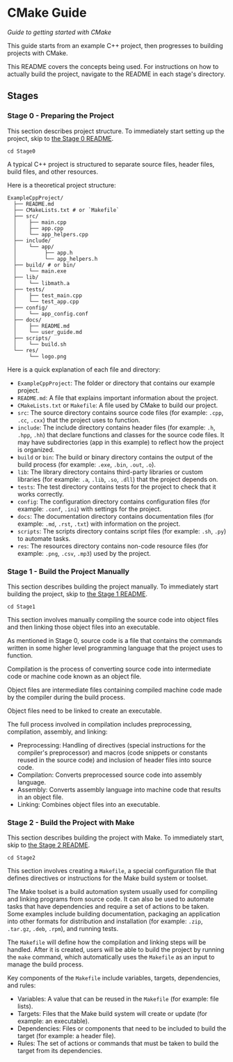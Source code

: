 # CMake Guide

*Guide to getting started with CMake*

This guide starts from an example C++ project, then progresses to building projects with CMake.

This README covers the concepts being used. For instructions on how to actually build the project, navigate to the README in each stage's directory.

## Stages

### Stage 0 - Preparing the Project

This section describes project structure. To immediately start setting up the project, skip to [the Stage 0 README](./Stage0/README.md).

```
cd Stage0
```

A typical C++ project is structured to separate source files, header files, build files, and other resources.

Here is a theoretical project structure:

```
ExampleCppProject/
  ├── README.md
  ├── CMakeLists.txt # or `Makefile`
  ├── src/
  │    ├── main.cpp
  │    ├── app.cpp
  │    └── app_helpers.cpp
  ├── include/
  │    └── app/
  │         ├── app.h
  │         └── app_helpers.h
  ├── build/ # or bin/
  │    └── main.exe
  ├── lib/
  │    └── libmath.a
  ├── tests/
  │    ├── test_main.cpp
  │    └── test_app.cpp
  ├── config/
  │    └── app_config.conf
  ├── docs/
  │    ├── README.md
  │    └── user_guide.md
  ├── scripts/
  │    └── build.sh
  └── res/
       └── logo.png
```

Here is a quick explanation of each file and directory:

- `ExampleCppProject`: The folder or directory that contains our example project.
- `README.md`: A file that explains important information about the project.
- `CMakeLists.txt` or `Makefile`: A file used by CMake to build our project.
- `src`: The source directory contains source code files (for example: `.cpp`, `.cc`, `.cxx`) that the project uses to function.
- `include`: The include directory contains header files (for example: `.h`, `.hpp`, `.hh`) that declare functions and classes for the source code files. It may have subdirectories (app in this example) to reflect how the project is organized.
- `build` or `bin`: The build or binary directory contains the output of the build process (for example: `.exe`, `.bin`, `.out`, `.o`).
- `lib`: The library directory contains third-party libraries or custom libraries (for example: `.a`, `.lib`, `.so`, `.dll`) that the project depends on.
- `tests`: The test directory contains tests for the project to check that it works correctly.
- `config`: The configuration directory contains configuration files (for example: `.conf`, `.ini`) with settings for the project.
- `docs`: The documentation directory contains documentation files (for example: `.md`, `.rst`, `.txt`) with information on the project.
- `scripts`: The scripts directory contains script files (for example: `.sh`, `.py`) to automate tasks.
- `res`: The resources directory contains non-code resource files (for example: `.png`, `.csv`, `.mp3`) used by the project.

### Stage 1 - Build the Project Manually

This section describes building the project manually. To immediately start building the project, skip to [the Stage 1 README](./Stage1/README.md).

```
cd Stage1
```

This section involves manually compiling the source code into object files and then linking those object files into an executable.

As mentioned in Stage 0, source code is a file that contains the commands written in some higher level programming language that the project uses to function.

Compilation is the process of converting source code into intermediate code or machine code known as an object file.

Object files are intermediate files containing compiled machine code made by the compiler during the build process.

Object files need to be linked to create an executable.

The full process involved in compilation includes preprocessing, compilation, assembly, and linking:

- Preprocessing: Handling of directives (special instructions for the compiler's preprocessor) and macros (code snippets or constants reused in the source code) and inclusion of header files into source code.
- Compilation: Converts preprocessed source code into assembly language.
- Assembly: Converts assembly language into machine code that results in an object file.
- Linking: Combines object files into an executable.

### Stage 2 - Build the Project with Make

This section describes building the project with Make. To immediately start, skip to [the Stage 2 README](./Stage2/README.md).

```
cd Stage2
```

This section involves creating a `Makefile`, a special configuration file that defines directives or instructions for the Make build system or toolset.

The Make toolset is a build automation system usually used for compiling and linking programs from source code. It can also be used to automate tasks that have dependencies and require a set of actions to be taken. Some examples include building documentation, packaging an application into other formats for distribution and installation (for example: `.zip`, `.tar.gz`, `.deb`, `.rpm`), and running tests.

The `Makefile` will define how the compilation and linking steps will be handled. After it is created, users will be able to build the project by running the `make` command, which automatically uses the `Makefile` as an input to manage the build process.

Key components of the `Makefile` include variables, targets, dependencies, and rules:

- Variables: A value that can be reused in the `Makefile` (for example: file lists).
- Targets: Files that the Make build system will create or update (for example: an executable).
- Dependencies: Files or components that need to be included to build the target (for example: a header file).
- Rules: The set of actions or commands that must be taken to build the target from its dependencies.
